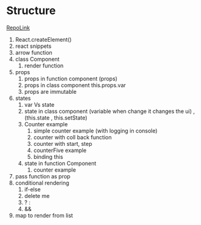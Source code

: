 # Structure 

[RepoLink](https://github.com/Abdelfattah27/React-Python114)

1. React.createElement()
2. react snippets 
3. arrow function 
4. class Component 
   1. render function  
5. props 
   1. props in function component (props)
   2. props in class component  this.props.var
   3. props are immutable 
6. states 
   1. var Vs state
   2. state in class component (variable when change it changes the ui) , (this.state , this.setState)
   3. Counter example 
      1. simple counter example (with logging in console)
      2. counter with coll back function 
      3. counter with start, step 
      4. counterFive example 
      5. binding this 
   4. state in function Component 
      1. counter example 
7. pass function as prop 
8. conditional rendering
   1. if-else 
   2. delete me 
   3. ? :
   4. && 
9. map to render from list   
